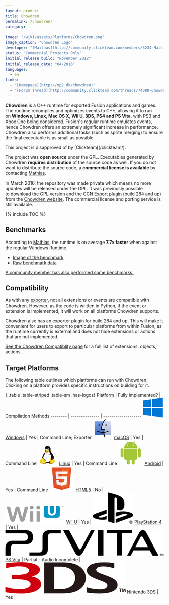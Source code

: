 ```yaml
---
layout: product
title: Chowdren
permalink: /chowdren/
category:

image: "/wiki/assets/Platforms/Chowdren.png"
image_caption: "Chowdren Logo"
developer: "[Maithas](http://community.clickteam.com/members/5234-Mathias)"
status: "Commercial Projects Only"
initial_release_build: "November 2012"
initial_release_date: "04/2016"
languages:
  - en
links:
  - "[Homepage](http://mp2.dk/chowdren)"
  - "[Forum Thread](http://community.clickteam.com/threads/74080-Chowdren-Blazingly-fast-Fusion-exporter-for-desktop-amp-consoles)"
---
```


**Chowdren** is a C++ runtime for exported Fusion applications and games. The runtime recompiles and optimizes events to C++, allowing it to run on **Windows, Linux, Mac OS X, Wii U, 3DS, PS4 and PS Vita**, with PS3 and Xbox One being considered. Fusion's regular runtime emulates events, hence Chowdren offers an extremely significant increase in performance. Chowdren also performs additional tasks (such as sprite merging) to ensure the final executable is as small as possible.

This project is disapproved of by [Clickteam[(/clickteam/).

The project was **open source** under the GPL. Executables generated by Chowdren **requires distribution** of the source code as well. If you do not want to distribute the source code, a **commercial license is available** by contacting [Mathias](http://community.clickteam.com/members/5234-Mathias).

In March 2016, the repository was made private which means no more updates will be released under the GPL. It was previously possible to [download the GPL version](http://mp2.dk/chowdren/cmdtool.zip) and the [CCN Export plugin](http://mp2.dk/chowdren/setup.exe) (build 284 and up) from the [Chowdren website](http://mp2.dk/chowdren/). The commercial license and porting service is still available.

{% include TOC %}

## Benchmarks

According to [Mathias](http://community.clickteam.com/members/5234-Mathias), the runtime is on average **7.7x faster** when against the regular Windows Runtime.

- [Image of the benchmark](http://mp2.dk/ss/z0f1KHa.png)
- [Raw benchmark data](https://bpaste.net/show/78f3686e4339)

[A community member has also performed some benchmarks.](http://community.clickteam.com/threads/74080-Chowdren-Blazingly-fast-Fusion-exporter-for-desktop-amp-consoles?p=647615&viewfull=1#post647615)

## Compatibility

As with any [exporter](/exporters/), not all extensions or events are compatible with Chowdren. However, as the code is written in Python, if the event or extension is implemented, it will work on all platforms Chowdren supports.

Chowdren also has an exporter plugin for build 284 and up. This will make it convenient for users to export to particular platforms from within Fusion, as the runtime currently is external and does not hide extensions or actions that are not implemented.

[See the Chowdren Compatiblity page](/chowdren/compatibility/) for a full list of extensions, objects, actions.

## Target Platforms

The following table outlines which platforms can run with Chowdren. Clicking on a platform provides specific instructions on building for it.

{:.table .table-striped .table-sm .has-logos}
Platform | Fully implemented? | Compilation Methods
-------- | --------------     | -------------------
![](/wiki/assets/Platforms/Windows.png) [Windows](/chowdren/platforms#Windows) | Yes | Command Line; Exporter
![](/wiki/assets/Platforms/Mac.png) [macOS](/chowdren/platforms#Mac) | Yes | Command Line
![](/wiki/assets/Platforms/Linux.png) [Linux](/chowdren/platforms#Linux) | Yes | Command Line
![](/wiki/assets/Platforms/Android.png) [Android](/chowdren/platforms#Android) | Yes | Command Line
![](/wiki/assets/Platforms/HTML5.png) [HTML5](/chowdren/platforms#HTML5) | No |
![](/wiki/assets/Platforms/WiiU.png) [Wii U](/chowdren/platforms#Wii_U) | Yes |
![](/wiki/assets/Platforms/PS4.png) [PlayStation 4](/chowdren/platforms#PlayStation_4) | Yes |
![](/wiki/assets/Platforms/PSVita.png) [PS Vita](/chowdren/platforms#PlayStation_Vita) | Partial - Audio Incomplete |
![](/wiki/assets/Platforms/3DS.png) [Nintendo 3DS](/chowdren/platforms#Nintendo_3DS) | Yes |
